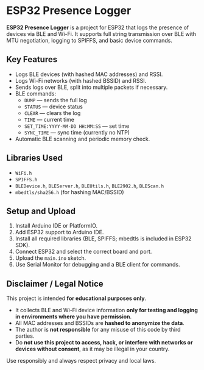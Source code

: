 # ESP32 Presence Logger

**ESP32 Presence Logger** is a project for ESP32 that logs the presence of devices via BLE and Wi-Fi. It supports full string transmission over BLE with MTU negotiation, logging to SPIFFS, and basic device commands.

## Key Features

- Logs BLE devices (with hashed MAC addresses) and RSSI.
- Logs Wi-Fi networks (with hashed BSSID) and RSSI.
- Sends logs over BLE, split into multiple packets if necessary.
- BLE commands:
  - `DUMP` — sends the full log
  - `STATUS` — device status
  - `CLEAR` — clears the log
  - `TIME` — current time
  - `SET_TIME:YYYY-MM-DD HH:MM:SS` — set time
  - `SYNC_TIME` — sync time (currently no NTP)
- Automatic BLE scanning and periodic memory check.

## Libraries Used

- `WiFi.h`
- `SPIFFS.h`
- `BLEDevice.h`, `BLEServer.h`, `BLEUtils.h`, `BLE2902.h`, `BLEScan.h`
- `mbedtls/sha256.h` (for hashing MAC/BSSID)

## Setup and Upload

1. Install Arduino IDE or PlatformIO.
2. Add ESP32 support to Arduino IDE.
3. Install all required libraries (BLE, SPIFFS; mbedtls is included in ESP32 SDK).
4. Connect ESP32 and select the correct board and port.
5. Upload the `main.ino` sketch.
6. Use Serial Monitor for debugging and a BLE client for commands.


## Disclaimer / Legal Notice

This project is intended **for educational purposes only**. 

- It collects BLE and Wi-Fi device information **only for testing and logging in environments where you have permission**.  
- All MAC addresses and BSSIDs are **hashed to anonymize the data**.  
- The author is **not responsible** for any misuse of this code by third parties.  
- Do **not use this project to access, hack, or interfere with networks or devices without consent**, as it may be illegal in your country.  

Use responsibly and always respect privacy and local laws.

